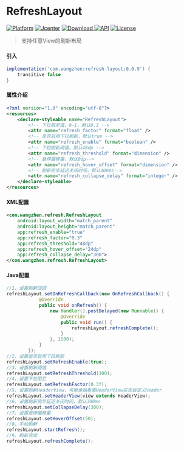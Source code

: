 # RefreshLayout

[![Platform](https://img.shields.io/badge/Platform-Android-00CC00.svg?style=flat)](https://www.android.com)
[![Jcenter](https://img.shields.io/badge/jcenter-RefreshLayout-red.svg?style=flat)](http://jcenter.bintray.com/com/wangzhen/refresh-layout/)
[![Download](https://api.bintray.com/packages/lavalike/maven/refresh-layout/images/download.svg) ](https://bintray.com/lavalike/maven/refresh-layout/_latestVersion)
[![API](https://img.shields.io/badge/API-17%2B-00CC00.svg?style=flat)](https://android-arsenal.com/api?level=17)
[![License](https://img.shields.io/badge/License-Apache%202-337ab7.svg?style=flat)](https://www.apache.org/licenses/LICENSE-2.0)

> 支持任意View的刷新布局

#### 引入
```gradle
implementation('com.wangzhen:refresh-layout:0.0.9') {
    transitive false
}
```

#### 属性介绍
```xml
<?xml version="1.0" encoding="utf-8"?>
<resources>
    <declare-styleable name="RefreshLayout">
        <!-- 下拉阻尼值，0~1，默认0.3 -->
        <attr name="refresh_factor" format="float" />
        <!-- 是否启用下拉刷新，默认true -->
        <attr name="refresh_enable" format="boolean" />
        <!-- 下拉刷新阈值，默认48dp -->
        <attr name="refresh_threshold" format="dimension" />
        <!-- 悬停偏移量，默认0dp-->
        <attr name="refresh_hover_offset" format="dimension" />
        <!-- 刷新完毕延迟关闭时间，默认300ms-->
        <attr name="refresh_collapse_delay" format="integer" />
    </declare-styleable>
</resources>
```


#### XML配置
```xml
<com.wangzhen.refresh.RefreshLayout
    android:layout_width="match_parent"
    android:layout_height="match_parent"
    app:refresh_enable="true"
    app:refresh_factor="0.3"
    app:refresh_threshold="48dp"
    app:refresh_hover_offset="24dp"
    app:refresh_collapse_delay="300">
</com.wangzhen.refresh.RefreshLayout>
```

#### Java配置
```java
//1、设置刷新回调
refreshLayout.setOnRefreshCallback(new OnRefreshCallback() {
            @Override
            public void onRefresh() {
                new Handler().postDelayed(new Runnable() {
                    @Override
                    public void run() {
                        refreshLayout.refreshComplete();
                    }
                }, 1500);
            }
        });
//2、设置是否启用下拉刷新
refreshLayout.setRefreshEnable(true);
//3、设置刷新阈值
refreshLayout.setRefreshThreshold(100);
//4、设置下拉阻尼
refreshLayout.setRefreshFactor(0.3f);
//5、设置刷新HeaderView，可继承抽象类HeaderView实现自定义Header
refreshLayout.setHeaderView(view extends HeaderView);
//6、设置刷新完毕延迟关闭时间，默认300ms
refreshLayout.setCollapseDelay(300);
//7、设置悬停偏移量
refreshLayout.setHoverOffset(50);
//8、手动刷新
refreshLayout.startRefresh();
//9、刷新完成
refreshLayout.refreshComplete();
```